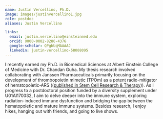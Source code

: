 ```yaml
---
name: Justin Vercellino, Ph.D.
image: images/justinvercellino1.jpg
role: postdoc
aliases: Justin Vercellino 

links:
  email: justin.vercellino@einsteinmed.edu
  orcid: 0000-0002-8286-4376
  google-scholar: QPgbUqMAAAAJ
  linkedin: justin-vercellino-58008095
---
```

I recently earned my Ph.D. in Biomedical Sciences at Albert Einstein College of Medicine with Dr. Chandan Guha. My thesis research involved collaborating with Janssen Pharmaceuticals primarily focusing on the development of thrombopoietin mimetic (TPOm) as a potent radio-mitigator of hematopoietic-ARS ((<a href="https://stemcellres.biomedcentral.com/articles/10.1186/s13287-024-03734-z">published in Stem Cell Research & Therapy</a>)). As I progress to a postdoctoral position funded by a diversity supplement under U01AI170032, I aim to delve deeper into the immune system, exploring radiation-induced immune dysfunction and bridging the gap between the hematopoietic and mature immune systems. Besides research, I enjoy hikes, hanging out with friends, and going to live shows.

